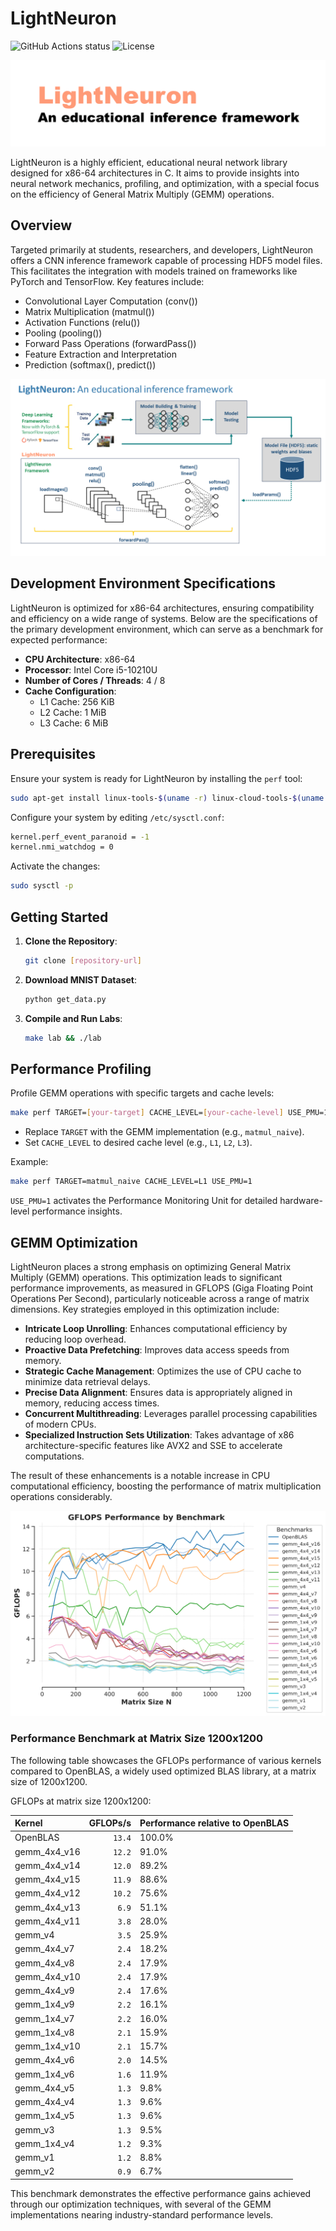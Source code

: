# LightNeuron 

![GitHub Actions status](https://github.com/jssonx/lightneuron/workflows/test/badge.svg) ![License](https://img.shields.io/badge/license-MIT-green)

![lightneuron](./img/lightneuron.png)

LightNeuron is a highly efficient, educational neural network library designed for x86-64 architectures in C. It aims to provide insights into neural network mechanics, profiling, and optimization, with a special focus on the efficiency of General Matrix Multiply (GEMM) operations.

## Overview
Targeted primarily at students, researchers, and developers, LightNeuron offers a CNN inference framework capable of processing HDF5 model files. This facilitates the integration with models trained on frameworks like PyTorch and TensorFlow. Key features include:

 - Convolutional Layer Computation (conv())
 - Matrix Multiplication (matmul())
 - Activation Functions (relu())
 - Pooling (pooling())
 - Forward Pass Operations (forwardPass())
 - Feature Extraction and Interpretation
 - Prediction (softmax(), predict())

![framework](./img/framework.png)

## Development Environment Specifications

LightNeuron is optimized for x86-64 architectures, ensuring compatibility and efficiency on a wide range of systems. Below are the specifications of the primary development environment, which can serve as a benchmark for expected performance:

- **CPU Architecture**: x86-64
- **Processor**: Intel Core i5-10210U
- **Number of Cores / Threads**: 4 / 8
- **Cache Configuration**:
  - L1 Cache: 256 KiB
  - L2 Cache: 1 MiB
  - L3 Cache: 6 MiB

## Prerequisites

Ensure your system is ready for LightNeuron by installing the `perf` tool:

```bash
sudo apt-get install linux-tools-$(uname -r) linux-cloud-tools-$(uname -r)
```

Configure your system by editing `/etc/sysctl.conf`:

```bash
kernel.perf_event_paranoid = -1
kernel.nmi_watchdog = 0
```

Activate the changes:

```bash
sudo sysctl -p
```

## Getting Started

1. **Clone the Repository**:
   ```bash
   git clone [repository-url]
   ```

2. **Download MNIST Dataset**:
   ```bash
   python get_data.py
   ```

3. **Compile and Run Labs**:
   ```bash
   make lab && ./lab
   ```

## Performance Profiling

Profile GEMM operations with specific targets and cache levels:

```bash
make perf TARGET=[your-target] CACHE_LEVEL=[your-cache-level] USE_PMU=1
```

- Replace `TARGET` with the GEMM implementation (e.g., `matmul_naive`).
- Set `CACHE_LEVEL` to desired cache level (e.g., `L1`, `L2`, `L3`).

Example:

```bash
make perf TARGET=matmul_naive CACHE_LEVEL=L1 USE_PMU=1
```

`USE_PMU=1` activates the Performance Monitoring Unit for detailed hardware-level performance insights.

## GEMM Optimization

LightNeuron places a strong emphasis on optimizing General Matrix Multiply (GEMM) operations. This optimization leads to significant performance improvements, as measured in GFLOPS (Giga Floating Point Operations Per Second), particularly noticeable across a range of matrix dimensions. Key strategies employed in this optimization include:

- **Intricate Loop Unrolling**: Enhances computational efficiency by reducing loop overhead.
- **Proactive Data Prefetching**: Improves data access speeds from memory.
- **Strategic Cache Management**: Optimizes the use of CPU cache to minimize data retrieval delays.
- **Precise Data Alignment**: Ensures data is appropriately aligned in memory, reducing access times.
- **Concurrent Multithreading**: Leverages parallel processing capabilities of modern CPUs.
- **Specialized Instruction Sets Utilization**: Takes advantage of x86 architecture-specific features like AVX2 and SSE to accelerate computations.

The result of these enhancements is a notable increase in CPU computational efficiency, boosting the performance of matrix multiplication operations considerably.

![gflops_performance](./img/gflops_performance.png)

### Performance Benchmark at Matrix Size 1200x1200

The following table showcases the GFLOPs performance of various kernels compared to OpenBLAS, a widely used optimized BLAS library, at a matrix size of 1200x1200.

GFLOPs at matrix size 1200x1200:
<!-- benchmark_results -->
| Kernel | GFLOPs/s | Performance relative to OpenBLAS |
|:-------|---------:|:-------------------------------|
| OpenBLAS | `13.4` | 100.0% |
| gemm_4x4_v16 | `12.2` | 91.0% |
| gemm_4x4_v14 | `12.0` | 89.2% |
| gemm_4x4_v15 | `11.9` | 88.6% |
| gemm_4x4_v12 | `10.2` | 75.6% |
| gemm_4x4_v13 | `6.9` | 51.1% |
| gemm_4x4_v11 | `3.8` | 28.0% |
| gemm_v4 | `3.5` | 25.9% |
| gemm_4x4_v7 | `2.4` | 18.2% |
| gemm_4x4_v8 | `2.4` | 17.9% |
| gemm_4x4_v10 | `2.4` | 17.9% |
| gemm_4x4_v9 | `2.4` | 17.6% |
| gemm_1x4_v9 | `2.2` | 16.1% |
| gemm_1x4_v7 | `2.2` | 16.0% |
| gemm_1x4_v8 | `2.1` | 15.9% |
| gemm_1x4_v10 | `2.1` | 15.7% |
| gemm_4x4_v6 | `2.0` | 14.5% |
| gemm_1x4_v6 | `1.6` | 11.9% |
| gemm_4x4_v5 | `1.3` | 9.8% |
| gemm_4x4_v4 | `1.3` | 9.6% |
| gemm_1x4_v5 | `1.3` | 9.6% |
| gemm_v3 | `1.3` | 9.5% |
| gemm_1x4_v4 | `1.2` | 9.3% |
| gemm_v1 | `1.2` | 8.8% |
| gemm_v2 | `0.9` | 6.7% |
<!-- benchmark_results -->

This benchmark demonstrates the effective performance gains achieved through our optimization techniques, with several of the GEMM implementations nearing industry-standard performance levels.
